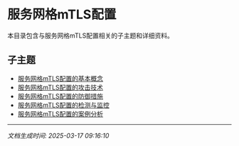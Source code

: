 # 服务网格mTLS配置

本目录包含与服务网格mTLS配置相关的子主题和详细资料。

## 子主题

- [服务网格mTLS配置的基本概念](service-mesh-mtls/basic-concepts.md)
- [服务网格mTLS配置的攻击技术](service-mesh-mtls/attack-techniques.md)
- [服务网格mTLS配置的防御措施](service-mesh-mtls/defense-measures.md)
- [服务网格mTLS配置的检测与监控](service-mesh-mtls/detection-monitoring.md)
- [服务网格mTLS配置的案例分析](service-mesh-mtls/case-studies.md)

---

*文档生成时间: 2025-03-17 09:16:10*
